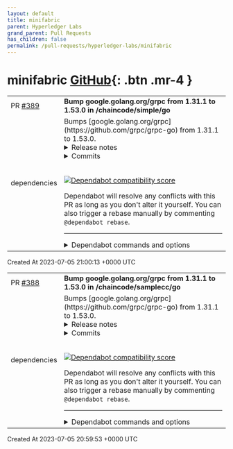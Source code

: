 ```yaml
---
layout: default
title: minifabric
parent: Hyperledger Labs
grand_parent: Pull Requests
has_children: false
permalink: /pull-requests/hyperledger-labs/minifabric
---
```


# minifabric <span class="fs-3 right-align">[GitHub](https://github.com/hyperledger-labs/minifabric){: .btn .mr-4 }</span>


<div>
    <table>
        <tr>
            <td>
                PR <a href="https://github.com/hyperledger-labs/minifabric/pull/389" class=".btn">#389</a>
            </td>
            <td>
                <b>
                    Bump google.golang.org/grpc from 1.31.1 to 1.53.0 in /chaincode/simple/go
                </b>
            </td>
        </tr>
        <tr>
            <td>
                <span class="chip">dependencies</span>
            </td>
            <td>
                Bumps [google.golang.org/grpc](https://github.com/grpc/grpc-go) from 1.31.1 to 1.53.0.
<details>
<summary>Release notes</summary>
<p><em>Sourced from <a href="https://github.com/grpc/grpc-go/releases">google.golang.org/grpc's releases</a>.</em></p>
<blockquote>
<h2>Release 1.53.0</h2>
<h1>API Changes</h1>
<ul>
<li>balancer: support injection of per-call metadata from LB policies (<a href="https://redirect.github.com/grpc/grpc-go/issues/5853">#5853</a>)</li>
<li>resolver: remove deprecated field <code>resolver.Target.Endpoint</code> and replace with <code>resolver.Target.Endpoint()</code> (<a href="https://redirect.github.com/grpc/grpc-go/issues/5852">#5852</a>)
<ul>
<li>Special Thanks: <a href="https://github.com/kylejb"><code>@​kylejb</code></a></li>
</ul>
</li>
</ul>
<h1>New Features</h1>
<ul>
<li>xds/ringhash: introduce <code>GRPC_RING_HASH_CAP</code> environment variable to override the maximum ring size. (<a href="https://redirect.github.com/grpc/grpc-go/issues/5884">#5884</a>)</li>
<li>rls: propagate headers received in RLS response to backends (<a href="https://redirect.github.com/grpc/grpc-go/issues/5883">#5883</a>)</li>
</ul>
<h1>Bug Fixes</h1>
<ul>
<li>transport: drain client transport when streamID approaches MaxStreamID (<a href="https://redirect.github.com/grpc/grpc-go/issues/5889">#5889</a>)</li>
<li>server: after GracefulStop, ensure connections are closed when final RPC completes (<a href="https://redirect.github.com/grpc/grpc-go/issues/5968">#5968</a>)</li>
<li>server: fix a few issues where grpc server uses RST_STREAM for non-HTTP/2 errors (<a href="https://redirect.github.com/grpc/grpc-go/issues/5893">#5893</a>)</li>
<li>xdsclient: fix race which can happen when multiple load reporting calls are made at the same time. (<a href="https://redirect.github.com/grpc/grpc-go/issues/5927">#5927</a>)</li>
<li>rls: fix a data race involving the LRU cache (<a href="https://redirect.github.com/grpc/grpc-go/issues/5925">#5925</a>)</li>
<li>xds: fix panic involving double close of channel in xDS transport (<a href="https://redirect.github.com/grpc/grpc-go/issues/5959">#5959</a>)</li>
<li>gcp/observability: update method name validation (<a href="https://redirect.github.com/grpc/grpc-go/issues/5951">#5951</a>)</li>
</ul>
<h1>Documentation</h1>
<ul>
<li>credentials/oauth: mark <code>NewOauthAccess</code> as deprecated (<a href="https://redirect.github.com/grpc/grpc-go/issues/5882">#5882</a>)
<ul>
<li>Special Thanks: <a href="https://github.com/buzzsurfr"><code>@​buzzsurfr</code></a></li>
</ul>
</li>
</ul>
<h2>Release 1.52.3</h2>
<h1>Bug Fixes</h1>
<ul>
<li>Fix user-agent version</li>
</ul>
<h2>Release 1.52.2</h2>
<h1>Bug Fixes</h1>
<ul>
<li>xds: fix panic involving double close of channel in xDS transport (<a href="https://redirect.github.com/grpc/grpc-go/issues/5959">#5959</a>)</li>
</ul>
<h2>Release 1.52.1</h2>
<h1>Bug Fixes</h1>
<ul>
<li>grpclb: rename grpclbstate package back to state (<a href="https://redirect.github.com/grpc/grpc-go/issues/5963">#5963</a>)</li>
</ul>
<h2>Release 1.52.0</h2>
<h1>New Features</h1>
<ul>
<li>xdsclient: log node ID with verbosity INFO (<a href="https://redirect.github.com/grpc/grpc-go/issues/5860">#5860</a>)</li>
<li>ringhash: impose cap on <code>max_ring_size</code> to reduce possibility of OOMs (<a href="https://redirect.github.com/grpc/grpc-go/issues/5801">#5801</a>)</li>
</ul>
<h1>Behavior Changes</h1>
<!-- raw HTML omitted -->
</blockquote>
<p>... (truncated)</p>
</details>
<details>
<summary>Commits</summary>
<ul>
<li><a href="https://github.com/grpc/grpc-go/commit/dba26e15a07f43875ccf806a2dd6cbcbc1c12eab"><code>dba26e1</code></a> Change version to 1.53.0 (<a href="https://redirect.github.com/grpc/grpc-go/issues/5983">#5983</a>)</li>
<li><a href="https://github.com/grpc/grpc-go/commit/2a1e9348ff7b5d9f4b5039e84e6c9873b5b3e26e"><code>2a1e934</code></a> server: after GracefulStop, ensure connections are closed when final RPC comp...</li>
<li><a href="https://github.com/grpc/grpc-go/commit/e2d69aa076dd070e3668784c4dc8bcf7131b3f67"><code>e2d69aa</code></a> tests: fix spelling of variable (<a href="https://redirect.github.com/grpc/grpc-go/issues/5966">#5966</a>)</li>
<li><a href="https://github.com/grpc/grpc-go/commit/a6376c9893f56fc3819bee9ef5d71f55cc2d38dd"><code>a6376c9</code></a> xds/resolver: cleanup tests to use real xDS client 3/n (<a href="https://redirect.github.com/grpc/grpc-go/issues/5953">#5953</a>)</li>
<li><a href="https://github.com/grpc/grpc-go/commit/bf8fc46fa6eb913e4ed0f6dee6c6a7b75e85fbf0"><code>bf8fc46</code></a> xds/resolver: cleanup tests to use real xDS client 5/n (<a href="https://redirect.github.com/grpc/grpc-go/issues/5955">#5955</a>)</li>
<li><a href="https://github.com/grpc/grpc-go/commit/3930549b38c0fc4cd94a95efccf7cef5f90515fd"><code>3930549</code></a> resolver: replace resolver.Target.Endpoint field with Endpoint() method (<a href="https://redirect.github.com/grpc/grpc-go/issues/5852">#5852</a>)</li>
<li><a href="https://github.com/grpc/grpc-go/commit/894816c487f8dd48fc971c45a7c5baa4b86ef7de"><code>894816c</code></a> grpclb: rename <code>grpclbstate</code> package back to <code>state</code> (<a href="https://redirect.github.com/grpc/grpc-go/issues/5962">#5962</a>)</li>
<li><a href="https://github.com/grpc/grpc-go/commit/e5a0237a46a5f95fa571624929be10c7afebb180"><code>e5a0237</code></a> encoding: fix duplicate compressor names (<a href="https://redirect.github.com/grpc/grpc-go/issues/5958">#5958</a>)</li>
<li><a href="https://github.com/grpc/grpc-go/commit/4adb2a7a00d8b62df5ea34d520fe3ca13bffd31a"><code>4adb2a7</code></a> xds/resolver: cleanup tests to use real xDS client 2/n (<a href="https://redirect.github.com/grpc/grpc-go/issues/5952">#5952</a>)</li>
<li><a href="https://github.com/grpc/grpc-go/commit/52a8392f374b8cd60e176b67925a7f8c1605d014"><code>52a8392</code></a> gcp/observability: update method name validation (<a href="https://redirect.github.com/grpc/grpc-go/issues/5951">#5951</a>)</li>
<li>Additional commits viewable in <a href="https://github.com/grpc/grpc-go/compare/v1.31.1...v1.53.0">compare view</a></li>
</ul>
</details>
<br />


[![Dependabot compatibility score](https://dependabot-badges.githubapp.com/badges/compatibility_score?dependency-name=google.golang.org/grpc&package-manager=go_modules&previous-version=1.31.1&new-version=1.53.0)](https://docs.github.com/en/github/managing-security-vulnerabilities/about-dependabot-security-updates#about-compatibility-scores)

Dependabot will resolve any conflicts with this PR as long as you don't alter it yourself. You can also trigger a rebase manually by commenting `@dependabot rebase`.

[//]: # (dependabot-automerge-start)
[//]: # (dependabot-automerge-end)

---

<details>
<summary>Dependabot commands and options</summary>
<br />

You can trigger Dependabot actions by commenting on this PR:
- `@dependabot rebase` will rebase this PR
- `@dependabot recreate` will recreate this PR, overwriting any edits that have been made to it
- `@dependabot merge` will merge this PR after your CI passes on it
- `@dependabot squash and merge` will squash and merge this PR after your CI passes on it
- `@dependabot cancel merge` will cancel a previously requested merge and block automerging
- `@dependabot reopen` will reopen this PR if it is closed
- `@dependabot close` will close this PR and stop Dependabot recreating it. You can achieve the same result by closing it manually
- `@dependabot ignore this major version` will close this PR and stop Dependabot creating any more for this major version (unless you reopen the PR or upgrade to it yourself)
- `@dependabot ignore this minor version` will close this PR and stop Dependabot creating any more for this minor version (unless you reopen the PR or upgrade to it yourself)
- `@dependabot ignore this dependency` will close this PR and stop Dependabot creating any more for this dependency (unless you reopen the PR or upgrade to it yourself)
You can disable automated security fix PRs for this repo from the [Security Alerts page](https://github.com/hyperledger-labs/minifabric/network/alerts).

</details>
            </td>
        </tr>
    </table>
    <div class="right-align">
        Created At 2023-07-05 21:00:13 +0000 UTC
    </div>
</div>

<div>
    <table>
        <tr>
            <td>
                PR <a href="https://github.com/hyperledger-labs/minifabric/pull/388" class=".btn">#388</a>
            </td>
            <td>
                <b>
                    Bump google.golang.org/grpc from 1.31.1 to 1.53.0 in /chaincode/samplecc/go
                </b>
            </td>
        </tr>
        <tr>
            <td>
                <span class="chip">dependencies</span>
            </td>
            <td>
                Bumps [google.golang.org/grpc](https://github.com/grpc/grpc-go) from 1.31.1 to 1.53.0.
<details>
<summary>Release notes</summary>
<p><em>Sourced from <a href="https://github.com/grpc/grpc-go/releases">google.golang.org/grpc's releases</a>.</em></p>
<blockquote>
<h2>Release 1.53.0</h2>
<h1>API Changes</h1>
<ul>
<li>balancer: support injection of per-call metadata from LB policies (<a href="https://redirect.github.com/grpc/grpc-go/issues/5853">#5853</a>)</li>
<li>resolver: remove deprecated field <code>resolver.Target.Endpoint</code> and replace with <code>resolver.Target.Endpoint()</code> (<a href="https://redirect.github.com/grpc/grpc-go/issues/5852">#5852</a>)
<ul>
<li>Special Thanks: <a href="https://github.com/kylejb"><code>@​kylejb</code></a></li>
</ul>
</li>
</ul>
<h1>New Features</h1>
<ul>
<li>xds/ringhash: introduce <code>GRPC_RING_HASH_CAP</code> environment variable to override the maximum ring size. (<a href="https://redirect.github.com/grpc/grpc-go/issues/5884">#5884</a>)</li>
<li>rls: propagate headers received in RLS response to backends (<a href="https://redirect.github.com/grpc/grpc-go/issues/5883">#5883</a>)</li>
</ul>
<h1>Bug Fixes</h1>
<ul>
<li>transport: drain client transport when streamID approaches MaxStreamID (<a href="https://redirect.github.com/grpc/grpc-go/issues/5889">#5889</a>)</li>
<li>server: after GracefulStop, ensure connections are closed when final RPC completes (<a href="https://redirect.github.com/grpc/grpc-go/issues/5968">#5968</a>)</li>
<li>server: fix a few issues where grpc server uses RST_STREAM for non-HTTP/2 errors (<a href="https://redirect.github.com/grpc/grpc-go/issues/5893">#5893</a>)</li>
<li>xdsclient: fix race which can happen when multiple load reporting calls are made at the same time. (<a href="https://redirect.github.com/grpc/grpc-go/issues/5927">#5927</a>)</li>
<li>rls: fix a data race involving the LRU cache (<a href="https://redirect.github.com/grpc/grpc-go/issues/5925">#5925</a>)</li>
<li>xds: fix panic involving double close of channel in xDS transport (<a href="https://redirect.github.com/grpc/grpc-go/issues/5959">#5959</a>)</li>
<li>gcp/observability: update method name validation (<a href="https://redirect.github.com/grpc/grpc-go/issues/5951">#5951</a>)</li>
</ul>
<h1>Documentation</h1>
<ul>
<li>credentials/oauth: mark <code>NewOauthAccess</code> as deprecated (<a href="https://redirect.github.com/grpc/grpc-go/issues/5882">#5882</a>)
<ul>
<li>Special Thanks: <a href="https://github.com/buzzsurfr"><code>@​buzzsurfr</code></a></li>
</ul>
</li>
</ul>
<h2>Release 1.52.3</h2>
<h1>Bug Fixes</h1>
<ul>
<li>Fix user-agent version</li>
</ul>
<h2>Release 1.52.2</h2>
<h1>Bug Fixes</h1>
<ul>
<li>xds: fix panic involving double close of channel in xDS transport (<a href="https://redirect.github.com/grpc/grpc-go/issues/5959">#5959</a>)</li>
</ul>
<h2>Release 1.52.1</h2>
<h1>Bug Fixes</h1>
<ul>
<li>grpclb: rename grpclbstate package back to state (<a href="https://redirect.github.com/grpc/grpc-go/issues/5963">#5963</a>)</li>
</ul>
<h2>Release 1.52.0</h2>
<h1>New Features</h1>
<ul>
<li>xdsclient: log node ID with verbosity INFO (<a href="https://redirect.github.com/grpc/grpc-go/issues/5860">#5860</a>)</li>
<li>ringhash: impose cap on <code>max_ring_size</code> to reduce possibility of OOMs (<a href="https://redirect.github.com/grpc/grpc-go/issues/5801">#5801</a>)</li>
</ul>
<h1>Behavior Changes</h1>
<!-- raw HTML omitted -->
</blockquote>
<p>... (truncated)</p>
</details>
<details>
<summary>Commits</summary>
<ul>
<li><a href="https://github.com/grpc/grpc-go/commit/dba26e15a07f43875ccf806a2dd6cbcbc1c12eab"><code>dba26e1</code></a> Change version to 1.53.0 (<a href="https://redirect.github.com/grpc/grpc-go/issues/5983">#5983</a>)</li>
<li><a href="https://github.com/grpc/grpc-go/commit/2a1e9348ff7b5d9f4b5039e84e6c9873b5b3e26e"><code>2a1e934</code></a> server: after GracefulStop, ensure connections are closed when final RPC comp...</li>
<li><a href="https://github.com/grpc/grpc-go/commit/e2d69aa076dd070e3668784c4dc8bcf7131b3f67"><code>e2d69aa</code></a> tests: fix spelling of variable (<a href="https://redirect.github.com/grpc/grpc-go/issues/5966">#5966</a>)</li>
<li><a href="https://github.com/grpc/grpc-go/commit/a6376c9893f56fc3819bee9ef5d71f55cc2d38dd"><code>a6376c9</code></a> xds/resolver: cleanup tests to use real xDS client 3/n (<a href="https://redirect.github.com/grpc/grpc-go/issues/5953">#5953</a>)</li>
<li><a href="https://github.com/grpc/grpc-go/commit/bf8fc46fa6eb913e4ed0f6dee6c6a7b75e85fbf0"><code>bf8fc46</code></a> xds/resolver: cleanup tests to use real xDS client 5/n (<a href="https://redirect.github.com/grpc/grpc-go/issues/5955">#5955</a>)</li>
<li><a href="https://github.com/grpc/grpc-go/commit/3930549b38c0fc4cd94a95efccf7cef5f90515fd"><code>3930549</code></a> resolver: replace resolver.Target.Endpoint field with Endpoint() method (<a href="https://redirect.github.com/grpc/grpc-go/issues/5852">#5852</a>)</li>
<li><a href="https://github.com/grpc/grpc-go/commit/894816c487f8dd48fc971c45a7c5baa4b86ef7de"><code>894816c</code></a> grpclb: rename <code>grpclbstate</code> package back to <code>state</code> (<a href="https://redirect.github.com/grpc/grpc-go/issues/5962">#5962</a>)</li>
<li><a href="https://github.com/grpc/grpc-go/commit/e5a0237a46a5f95fa571624929be10c7afebb180"><code>e5a0237</code></a> encoding: fix duplicate compressor names (<a href="https://redirect.github.com/grpc/grpc-go/issues/5958">#5958</a>)</li>
<li><a href="https://github.com/grpc/grpc-go/commit/4adb2a7a00d8b62df5ea34d520fe3ca13bffd31a"><code>4adb2a7</code></a> xds/resolver: cleanup tests to use real xDS client 2/n (<a href="https://redirect.github.com/grpc/grpc-go/issues/5952">#5952</a>)</li>
<li><a href="https://github.com/grpc/grpc-go/commit/52a8392f374b8cd60e176b67925a7f8c1605d014"><code>52a8392</code></a> gcp/observability: update method name validation (<a href="https://redirect.github.com/grpc/grpc-go/issues/5951">#5951</a>)</li>
<li>Additional commits viewable in <a href="https://github.com/grpc/grpc-go/compare/v1.31.1...v1.53.0">compare view</a></li>
</ul>
</details>
<br />


[![Dependabot compatibility score](https://dependabot-badges.githubapp.com/badges/compatibility_score?dependency-name=google.golang.org/grpc&package-manager=go_modules&previous-version=1.31.1&new-version=1.53.0)](https://docs.github.com/en/github/managing-security-vulnerabilities/about-dependabot-security-updates#about-compatibility-scores)

Dependabot will resolve any conflicts with this PR as long as you don't alter it yourself. You can also trigger a rebase manually by commenting `@dependabot rebase`.

[//]: # (dependabot-automerge-start)
[//]: # (dependabot-automerge-end)

---

<details>
<summary>Dependabot commands and options</summary>
<br />

You can trigger Dependabot actions by commenting on this PR:
- `@dependabot rebase` will rebase this PR
- `@dependabot recreate` will recreate this PR, overwriting any edits that have been made to it
- `@dependabot merge` will merge this PR after your CI passes on it
- `@dependabot squash and merge` will squash and merge this PR after your CI passes on it
- `@dependabot cancel merge` will cancel a previously requested merge and block automerging
- `@dependabot reopen` will reopen this PR if it is closed
- `@dependabot close` will close this PR and stop Dependabot recreating it. You can achieve the same result by closing it manually
- `@dependabot ignore this major version` will close this PR and stop Dependabot creating any more for this major version (unless you reopen the PR or upgrade to it yourself)
- `@dependabot ignore this minor version` will close this PR and stop Dependabot creating any more for this minor version (unless you reopen the PR or upgrade to it yourself)
- `@dependabot ignore this dependency` will close this PR and stop Dependabot creating any more for this dependency (unless you reopen the PR or upgrade to it yourself)
You can disable automated security fix PRs for this repo from the [Security Alerts page](https://github.com/hyperledger-labs/minifabric/network/alerts).

</details>
            </td>
        </tr>
    </table>
    <div class="right-align">
        Created At 2023-07-05 20:59:53 +0000 UTC
    </div>
</div>

